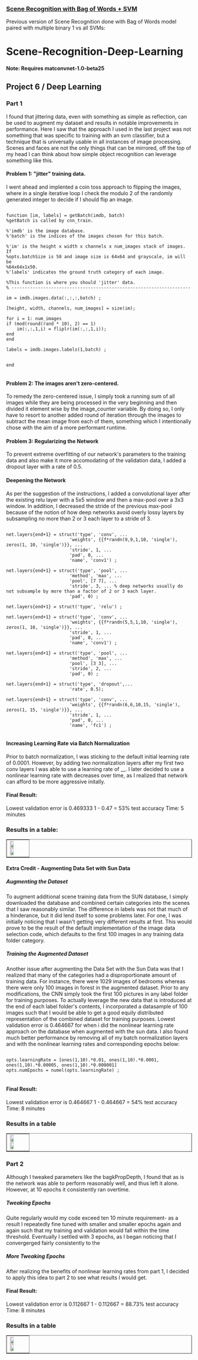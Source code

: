 
### [Scene Recognition with Bag of Words + SVM](https://github.com/aayush-k/Scene-Recognition-BoWs)
Previous version of Scene Recognition done with Bag of Words model paired with multiple binary 1 vs all SVMs:

# Scene-Recognition-Deep-Learning
#### Note: Requires matconvnet-1.0-beta25

<html>
<body>
<div id="header" >
<div id="headersub">
</div>
</div>
<div class="container">

<h2> Project 6 / Deep Learning</h2>

<div style="clear:both">
<h3>Part 1</h3>

<p>
I found that jittering data, even with something as simple as reflection, can be used to augment my dataset and results in notable improvements in performance.
Here I saw that the approach I used in the last project was not something that was specific to training with an svm classifier, but a technique that
is universally usable in all instances of image processing. Scenes and faces are not the only things that can be mirrored, off the top of my head I can think about how simple object recognition
can leverage something like this.
</p>

<h4>Problem 1: "jitter" training data.</h4>

I went ahead and implented a coin toss approach to flipping the images, where in a single iterative loop I check the modulo 2 of the randomly generated integer to decide if I should flip an image.

<pre><code>
function [im, labels] = getBatch(imdb, batch)
%getBatch is called by cnn_train.

%'imdb' is the image database.
%'batch' is the indices of the images chosen for this batch.

%'im' is the height x width x channels x num_images stack of images. If
%opts.batchSize is 50 and image size is 64x64 and grayscale, im will be
%64x64x1x50.
%'labels' indicates the ground truth category of each image.

%This function is where you should 'jitter' data.
% --------------------------------------------------------------------

im = imdb.images.data(:,:,:,batch) ;

[height, width, channels, num_images] = size(im);

for i = 1: num_images
if (mod(round(rand * 10), 2) == 1)
    im(:,:,1,i) = fliplr(im(:,:,1,i));
end
end

labels = imdb.images.labels(1,batch) ;


end

</code></pre>

<h4>
Problem 2: The images aren't zero-centered.
</h4>
<p>
To remedy the zero-centered issue, I simply took a running sum of all images while they are being processed in the very beginning and then divided it element wise by the image_counter variable.
By doing so, I only have to resort to another added round of iteration through the images to subtract the mean image from each of them, something which I intentionally chose with the aim of a
more performant runtime.
</p>

<h4>
Problem 3: Regularizing the Network
</h4>
<p>
To prevent extreme overfitting of our network's parameters to the training data and also make it more accomodating of the validation data, I added a dropout layer with a rate of 0.5.
</p>

<h4>
Deepening the Network
</h4>

As per the suggestion of the instructions, I added a convolutional layer after the existing relu layer
with a 5x5 window and then a max-pool over a 3x3 window. In addition, I decreased the stride of the previous max-pool because
of the notion of how deep networks avoid overly lossy layers by subsampling no more than 2 or 3 each layer to a stride of 3.

<pre><code>
net.layers{end+1} = struct('type', 'conv', ...
                        'weights', {{f*randn(9,9,1,10, 'single'), zeros(1, 10, 'single')}}, ...
                        'stride', 1, ...
                        'pad', 0, ...
                        'name', 'conv1') ;

net.layers{end+1} = struct('type', 'pool', ...
                        'method', 'max', ...
                        'pool', [7 7], ...
                        'stride', 3, ... % deep networks usually do not subsample by more than a factor of 2 or 3 each layer.
                        'pad', 0) ;

net.layers{end+1} = struct('type', 'relu') ;

net.layers{end+1} = struct('type', 'conv', ...
                        'weights', {{f*randn(5,5,1,10, 'single'), zeros(1, 10, 'single')}}, ...
                        'stride', 1, ...
                        'pad', 0, ...
                        'name', 'conv1') ;

net.layers{end+1} = struct('type', 'pool', ...
                        'method', 'max', ...
                        'pool', [3 3], ...
                        'stride', 2, ...
                        'pad', 0) ;

net.layers{end+1} = struct('type', 'dropout',...
                        'rate', 0.5);

net.layers{end+1} = struct('type', 'conv', ...
                        'weights', {{f*randn(6,6,10,15, 'single'), zeros(1, 15, 'single')}}, ...
                        'stride', 1, ...
                        'pad', 0, ...
                        'name', 'fc1') ;

</code></pre>

<h4>
Increasing Learning Rate via Batch Normalization
</h4>
<p>
Prior to batch normalization, I was sticking to the default initial learning rate of 0.0001.
However, by adding two normalization layers after my first two conv layers I was able to use a learning rate of __.
I later decided to use a nonlinear learning rate with decreases over time,
as I realized that network can afford to be more aggressive initally.
</p>
<h4>Final Result: </h4>
Lowest validation error is 0.469333
1 - 0.47 = 53% test accuracy
Time: 5 minutes

<h3>Results in a table: </h3>

<table border=1>
    <tr>
        <td>
            <img src="./html/ErrorNormal.jpg" width="48%" />
            <img src="./html/FirstFiltersNormal.jpg" width="48%" />
        </td>
    </tr>
</table>


<h4>Extra Credit - Augmenting Data Set with Sun Data</h4>

<h5>
    Augmenting the Dataset
</h5>
<p>
    To augment additional scene training data from the SUN database, I simply downloaded the database and combined certain categories into the scenes that I saw reasonably similar.
    The difference in labels was not that much of a hinderance, but it did lend itself to some problems later. For one, I was initially noticing that I wasn't getting very different
    results at first. This would prove to be the result of the default implementation of the image data selection code, which defaults to the first 100 images in any training data folder category.
</p>
<h5>
Training the Augmented Dataset
</h5>
<p>
    Another issue after augmenting the Data Set with the Sun Data was that I realized that many of the categories had a disproportionate amount of training data.
    For instance, there were 1029 images of bedrooms whereas there were only 100 images in forest in the augmented dataset.
    Prior to any modifications, the CNN simply took the first 100 pictures in any label folder for training purposes.
    To actually leverage the new data that is introduced at the end of each label folder's contents, I incorporated a datasample of 100 images such that
    I would be able to get a good equily distributed representation of the combined dataset for training purposes.
    Lowest validation error is 0.464667 for when i did the nonlinear learning rate approach on the database when augmented with
    the sun data.
    I also found much better performance by removing all of my batch normalization layers and with the nonlinear learning rates and corresponding epochs below:
</p>


<pre>
<code>
opts.learningRate = [ones(1,10).*0.01, ones(1,10).*0.0001, ones(1,10).*0.00005, ones(1,10).*0.000001]
opts.numEpochs = numel(opts.learningRate) ;
</code>
</pre>

<h4>Final Result: </h4>
Lowest validation error is 0.464667
1 - 0.464667 = 54% test accuracy
Time: 8 minutes

<h3>Results in a table</h3>

<table border=1>
<tr>
    <td>
        <img src="./html/ErrorWithSunDatabase2.jpg" width="48%" />
        <img src="./html/FirstFiltersWithSunDatabase.jpg" width="48%" />
    </td>
</tr>
</table>

<h3>Part 2</h3>
<p>
Although I tweaked parameters like the bagkPropDepth, I found that as is the network was able to perform reasonably well, and thus left it alone.
    However, at 10 epochs it consistently ran overtime.
</p>
<h5>
Tweaking Epochs
</h5>
<p>
Quite regularly would my code exceed ten 10 minute requirement- as a result I repeatedly fine tuned with smaller and smaller
epochs again and again such that my training and validation would fall within the time threshold. Eventually I settled with
3 epochs, as I began noticing that I convergerged fairly consistently to the
</p>

<h5>
More Tweaking Epochs
</h5>
<p>
After realizing the benefits of nonlinear learning rates from part 1, I decided to apply this idea to part 2 to see what results I would get.

</p>

<h4>Final Result: </h4>
Lowest validation error is 0.112667
1 - 0.112667 = 88.73% test accuracy
Time: 8 minutes

<h3>Results in a table</h3>

<center>
<table border=1>
<tr>
    <td>
        <img src="./html/50epochsP1.jpg" width="48%" />
        <img src="./html/FirstFiltersNormal.jpg" width="48%" />
    </td>
</tr>
</table>

</center>

<div style="clear:both" >

</div>
</body>
</html>


